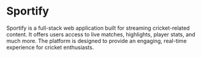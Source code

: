 # Sportify
Sportify is a full-stack web application built for streaming cricket-related content. It offers users access to live matches, highlights, player stats, and much more. The platform is designed to provide an engaging, real-time experience for cricket enthusiasts.
